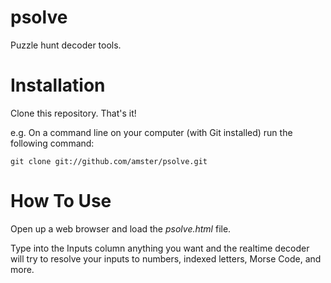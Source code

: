 psolve
======

Puzzle hunt decoder tools.

Installation
============
Clone this repository. That's it!

e.g. On a command line on your computer (with Git installed) run the following command:

    git clone git://github.com/amster/psolve.git

How To Use
==========
Open up a web browser and load the *psolve.html* file.

Type into the Inputs column anything you want and the realtime
decoder will try to resolve your inputs to numbers, indexed
letters, Morse Code, and more.